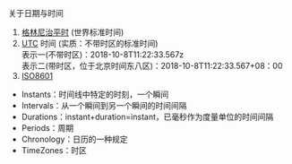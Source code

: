 关于日期与时间
1. [格林尼治平时](https://zh.wikipedia.org/wiki/%E6%A0%BC%E6%9E%97%E5%B0%BC%E6%B2%BB%E6%A8%99%E6%BA%96%E6%99%82%E9%96%93) (世界标准时间)
2. [UTC](https://zh.wikipedia.org/wiki/%E5%8D%8F%E8%B0%83%E4%B8%96%E7%95%8C%E6%97%B6) 时间 (实质：不带时区的标准时间)  
	表示一(不带时区)：2018-10-8T11:22:33.567z  
	表示二(带时区，位于北京时间东八区)：2018-10-8T11:22:33.567+08：00
3. [ISO8601](https://zh.wikipedia.org/wiki/ISO_8601)

* Instants：时间线中特定的时刻，一个瞬间
* Intervals：从一个瞬间到另一个瞬间的时间间隔
* Durations：instant+duration=instant，已毫秒作为度量单位的时间间隔
* Periods：周期
* Chronology：日历的一种规定
* TimeZones：时区